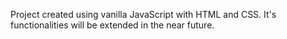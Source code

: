 Project created using vanilla JavaScript with HTML and CSS. It's functionalities will be extended in the near future.
